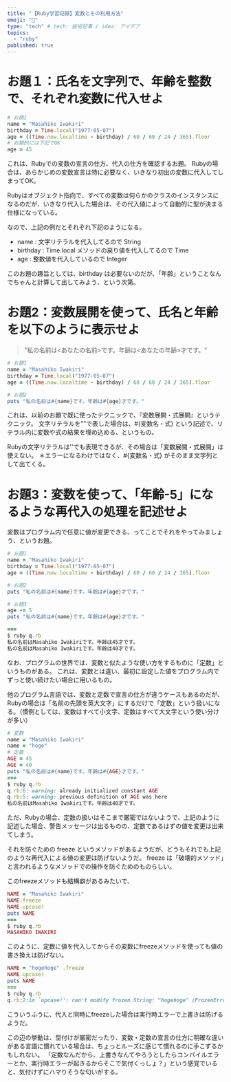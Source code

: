 ```yaml
---
title: "【Ruby学習記録】変数とその利用方法"
emoji: "💬"
type: "tech" # tech: 技術記事 / idea: アイデア
topics: 
  - "ruby"
published: true
---
```


# お題１：氏名を文字列で、年齢を整数で、それぞれ変数に代入せよ

~~~ruby:q.rb
# お題1
name = "Masahiko Iwakiri"
birthday = Time.local("1977-05-07")
age = ((Time.now.localtime - birthday) / 60 / 60 / 24 / 365).floor
# お題的には下記でOK
age = 45
~~~

これは、Rubyでの変数の宣言の仕方、代入の仕方を確認するお題。
Rubyの場合は、あらかじめの変数宣言は特に必要なく、いきなり初出の変数に代入してしまってOK。

Rubyはオブジェクト指向で、すべての変数は何らかのクラスのインスタンスになるのだが、いきなり代入した場合は、その代入値によって自動的に型が決まる仕様になっている。

なので、上記の例だとそれぞれ下記のようになる。
- name : 文字リテラルを代入してるので String
- birthday : Time.local メソッドの戻り値を代入してるので Time
- age : 整数値を代入しているので Integer

このお題の趣旨としては、birthday は必要ないのだが、「年齢」ということなんでちゃんと計算して出してみよう、という次第。

# お題2：変数展開を使って、氏名と年齢を以下のように表示せよ
> "私の名前は<あなたの名前>です。年齢は<あなたの年齢>才です。"

~~~ruby:q.rb
# お題1
name = "Masahiko Iwakiri"
birthday = Time.local("1977-05-07")
age = ((Time.now.localtime - birthday) / 60 / 60 / 24 / 365).floor

# お題2
puts "私の名前は#{name}です。年齢は#{age}才です。"
~~~
これは、以前のお題で既に使ったテクニックで、『変数展開・式展開』というテクニック。
文字リテラルを""で表した場合は、#{変数名・式} という記述で、リテラル内に変数や式の結果を埋め込める、というもの。

Rubyの文字リテラルは''でも表現できるが、その場合は「変数展開・式展開」は使えない。
＊エラーになるわけではなく、#{変数名・式} がそのまま文字列として出てくる。


# お題3：変数を使って、「年齢-5」になるような再代入の処理を記述せよ
変数はプログラム内で任意に値が変更できる、ってことでそれをやってみましょう、というお題。

~~~ruby:q.rb
# お題1
name = "Masahiko Iwakiri"
birthday = Time.local("1977-05-07")
age = ((Time.now.localtime - birthday) / 60 / 60 / 24 / 365).floor

# お題2
puts "私の名前は#{name}です。年齢は#{age}才です。"

# お題3
age -= 5
puts "私の名前は#{name}です。年齢は#{age}才です。"

===
$ ruby q.rb
私の名前はMasahiko Iwakiriです。年齢は45才です。
私の名前はMasahiko Iwakiriです。年齢は40才です。
~~~

なお、プログラムの世界では、変数と似たような使い方をするものに「定数」というものがある。
これは、変数とは違い、最初に設定した値をプログラム内でずっと使い続けたい場合に用いるもの。

他のプログラム言語では、変数と定数で宣言の仕方が違うケースもあるのだが、Rubyの場合は「名前の先頭を英大文字」にするだけで「定数」という扱いになる。（慣例としては、変数はすべて小文字、定数はすべて大文字という使い分けが多い）

~~~ruby:q.rb
# 変数
name = "Masahiko Iwakiri" 
name = "hoge"
# 定数
AGE = 45
AGE = 40
puts "私の名前は#{name}です。年齢は#{AGE}才です。"
===
$ ruby q.rb
q.rb:6: warning: already initialized constant AGE
q.rb:5: warning: previous definition of AGE was here
私の名前はMasahiko Iwakiriです。年齢は40才です。
~~~

ただ、Rubyの場合、定数の扱いはそこまで厳密ではないようで、上記のように記述した場合、警告メッセージは出るものの、定数であるはずの値を変更は出来てしまう。

それを防ぐための freeze というメソッドがあるようだが、どうもそれでも上記のような再代入による値の変更は防げないようだ。
freeze は「破壊的メソッド」と言われるようなメソッドでの操作を防ぐためのものらしい。

このfreezeメソッドも結構癖があるみたいで、
~~~ruby
NAME = "Masahiko Iwakiri" 
NAME.freeze
NAME.upcase!
puts NAME
===
$ ruby q.rb
MASAHIKO IWAKIRI
~~~
このように、定数に値を代入してからその変数にfreezeメソッドを使っても値の書き換えは防げない。
~~~ruby
NAME = "hogehoge" .freeze
NAME.upcase!
puts NAME
===
$ ruby q.rb
q.rb:2:in `upcase!': can't modify frozen String: "hogehoge" (FrozenError)
~~~
こういうふうに、代入と同時にfreezeした場合は実行時エラーで上書きは防げるようだ。

この辺の挙動は、型付けが厳密だったり、変数・定数の宣言の仕方に明確な違いがある言語に慣れている場合は、ちょっとルーズに感じて慣れるのに手こずるかもしれない。
「定数なんだから、上書きなんてやろうとしたらコンパイルエラーとか、実行時エラーが起きるからそこで気付くっしょ？」という感覚でいると、気付けずにハマりそうな匂いがする。
